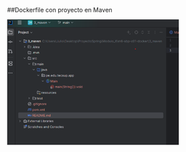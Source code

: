 ##Dockerfile con proyecto en Maven

<img src="images/image_capture.png" alt="Captura del proyecto" width="400"/>
